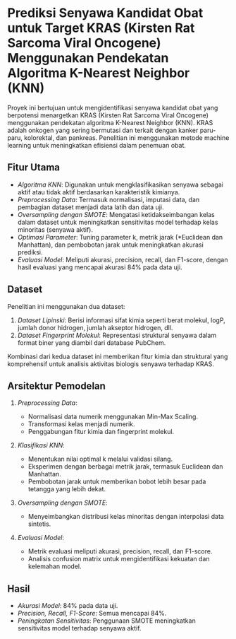 # Prediksi Senyawa Kandidat Obat untuk Target KRAS (Kirsten Rat Sarcoma Viral Oncogene) Menggunakan Pendekatan Algoritma K-Nearest Neighbor (KNN)

Proyek ini bertujuan untuk mengidentifikasi senyawa kandidat obat yang berpotensi menargetkan KRAS (Kirsten Rat Sarcoma Viral Oncogene) menggunakan pendekatan algoritma K-Nearest Neighbor (KNN). KRAS adalah onkogen yang sering bermutasi dan terkait dengan kanker paru-paru, kolorektal, dan pankreas. Penelitian ini menggunakan metode machine learning untuk meningkatkan efisiensi dalam penemuan obat.

## Fitur Utama
- *Algoritma KNN*: Digunakan untuk mengklasifikasikan senyawa sebagai aktif atau tidak aktif berdasarkan karakteristik kimianya.
- *Preprocessing Data*: Termasuk normalisasi, imputasi data, dan pembagian dataset menjadi data latih dan data uji.
- *Oversampling dengan SMOTE*: Mengatasi ketidakseimbangan kelas dalam dataset untuk meningkatkan sensitivitas model terhadap kelas minoritas (senyawa aktif).
- *Optimasi Parameter*: Tuning parameter k, metrik jarak (*Euclidean dan Manhattan), dan pembobotan jarak untuk meningkatkan akurasi prediksi.
- *Evaluasi Model*: Meliputi akurasi, precision, recall, dan F1-score, dengan hasil evaluasi yang mencapai akurasi 84% pada data uji.

## Dataset
Penelitian ini menggunakan dua dataset:
1. *Dataset Lipinski*: Berisi informasi sifat kimia seperti berat molekul, logP, jumlah donor hidrogen, jumlah akseptor hidrogen, dll.
2. *Dataset Fingerprint Molekul*: Representasi struktural senyawa dalam format biner yang diambil dari database PubChem.

Kombinasi dari kedua dataset ini memberikan fitur kimia dan struktural yang komprehensif untuk analisis aktivitas biologis senyawa terhadap KRAS.

## Arsitektur Pemodelan
1. *Preprocessing Data*:
   - Normalisasi data numerik menggunakan Min-Max Scaling.
   - Transformasi kelas menjadi numerik.
   - Penggabungan fitur kimia dan fingerprint molekul.
     
2. *Klasifikasi KNN*:
   - Menentukan nilai optimal k melalui validasi silang.
   - Eksperimen dengan berbagai metrik jarak, termasuk Euclidean dan Manhattan.
   - Pembobotan jarak untuk memberikan bobot lebih besar pada tetangga yang lebih dekat.

3. *Oversampling dengan SMOTE*:
   - Menyeimbangkan distribusi kelas minoritas dengan interpolasi data sintetis.

4. *Evaluasi Model*:
   - Metrik evaluasi meliputi akurasi, precision, recall, dan F1-score.
   - Analisis confusion matrix untuk mengidentifikasi kekuatan dan kelemahan model.

## Hasil
- *Akurasi Model*: 84% pada data uji.
- *Precision, Recall, F1-Score*: Semua mencapai 84%.
- *Peningkatan Sensitivitas*: Penggunaan SMOTE meningkatkan sensitivitas model terhadap senyawa aktif.
